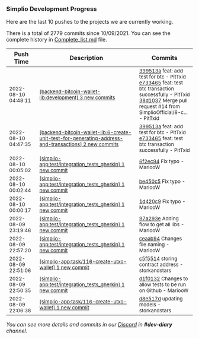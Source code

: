 
### Simplio Development Progress

Here are the last 10 pushes to the projects we are currently working.

There is a total of 2779 commits since 10/09/2021. You can see the complete history in
 [Complete_list.md](Complete_list.md) file.

| Push Time | Description | Commits |
| --- | --- | --- |
| <sub>2022-08-10 04:48:11</sub> | <sub>[[backend-bitcoin-wallet-lib:development] 3 new commits](https://github.com/SimplioOfficial/backend-bitcoin-wallet-lib/compare/6ab539f8be8e...38d1037cf9c1)</sub> | <sub>[399513a](https://github.com/SimplioOfficial/backend-bitcoin-wallet-lib/commit/399513a3b58850d61beae255d04d3efa9d0ed298) feat: add test for btc - PitTxid<br>[e733465](https://github.com/SimplioOfficial/backend-bitcoin-wallet-lib/commit/e7334652a326a0a4da6aca0f008dc89db8e4a5f2) feat: test btc transaction successfully - PitTxid<br>[38d1037](https://github.com/SimplioOfficial/backend-bitcoin-wallet-lib/commit/38d1037cf9c159da286e64be59c9b097e1b50c6d) Merge pull request #14 from SimplioOfficial/6-c... - PitTxid</sub> |
| <sub>2022-08-10 04:47:35</sub> | <sub>[[backend-bitcoin-wallet-lib:6\-create\-unit\-test\-for\-generating\-address\-and\-transactions] 2 new commits](https://github.com/SimplioOfficial/backend-bitcoin-wallet-lib/compare/794781ad331b...e7334652a326)</sub> | <sub>[399513a](https://github.com/SimplioOfficial/backend-bitcoin-wallet-lib/commit/399513a3b58850d61beae255d04d3efa9d0ed298) feat: add test for btc - PitTxid<br>[e733465](https://github.com/SimplioOfficial/backend-bitcoin-wallet-lib/commit/e7334652a326a0a4da6aca0f008dc89db8e4a5f2) feat: test btc transaction successfully - PitTxid</sub> |
| <sub>2022-08-10 00:05:02</sub> | <sub>[[simplio-app:test/integration\_tests\_gherkin] 1 new commit](https://github.com/SimplioOfficial/simplio-app/commit/6f2ec9471daf2258ff740d8e287ff20c65cea352)</sub> | <sub>[6f2ec94](https://github.com/SimplioOfficial/simplio-app/commit/6f2ec9471daf2258ff740d8e287ff20c65cea352) Fix typo - MariooW</sub> |
| <sub>2022-08-10 00:02:44</sub> | <sub>[[simplio-app:test/integration\_tests\_gherkin] 1 new commit](https://github.com/SimplioOfficial/simplio-app/commit/be450c5986b6286e2664bdc39ab210542c6b4ab4)</sub> | <sub>[be450c5](https://github.com/SimplioOfficial/simplio-app/commit/be450c5986b6286e2664bdc39ab210542c6b4ab4) Fix typo - MariooW</sub> |
| <sub>2022-08-10 00:00:17</sub> | <sub>[[simplio-app:test/integration\_tests\_gherkin] 1 new commit](https://github.com/SimplioOfficial/simplio-app/commit/1d420c991185533f579eb20206fcc40086cd059e)</sub> | <sub>[1d420c9](https://github.com/SimplioOfficial/simplio-app/commit/1d420c991185533f579eb20206fcc40086cd059e) Fix typo - MariooW</sub> |
| <sub>2022-08-09 23:19:46</sub> | <sub>[[simplio-app:test/integration\_tests\_gherkin] 1 new commit](https://github.com/SimplioOfficial/simplio-app/commit/97a293e64cb1b890c43f1c437284c98203a4ca0a)</sub> | <sub>[97a293e](https://github.com/SimplioOfficial/simplio-app/commit/97a293e64cb1b890c43f1c437284c98203a4ca0a) Adding flow to get all libs - MariooW</sub> |
| <sub>2022-08-09 22:57:20</sub> | <sub>[[simplio-app:test/integration\_tests\_gherkin] 1 new commit](https://github.com/SimplioOfficial/simplio-app/commit/ceaab94ac1a94bffbbce7854fac34d37be80906b)</sub> | <sub>[ceaab94](https://github.com/SimplioOfficial/simplio-app/commit/ceaab94ac1a94bffbbce7854fac34d37be80906b) Changes file naming - MariooW</sub> |
| <sub>2022-08-09 22:51:06</sub> | <sub>[[simplio-app:task/116\-create\-utxo\-wallet] 1 new commit](https://github.com/SimplioOfficial/simplio-app/commit/c5f5514e9c51ef3b0a0a14f0d426dc7f1154f876)</sub> | <sub>[c5f5514](https://github.com/SimplioOfficial/simplio-app/commit/c5f5514e9c51ef3b0a0a14f0d426dc7f1154f876) storing contract address - storkandstars</sub> |
| <sub>2022-08-09 22:50:35</sub> | <sub>[[simplio-app:test/integration\_tests\_gherkin] 1 new commit](https://github.com/SimplioOfficial/simplio-app/commit/d1f0132cb117e4822751a0da4decef0156887f35)</sub> | <sub>[d1f0132](https://github.com/SimplioOfficial/simplio-app/commit/d1f0132cb117e4822751a0da4decef0156887f35) Changes to allow tests to be run on Github - MariooW</sub> |
| <sub>2022-08-09 22:06:38</sub> | <sub>[[simplio-app:task/116\-create\-utxo\-wallet] 1 new commit](https://github.com/SimplioOfficial/simplio-app/commit/d8e517df64b22e0d8bed7f28bc8196b34bc1357a)</sub> | <sub>[d8e517d](https://github.com/SimplioOfficial/simplio-app/commit/d8e517df64b22e0d8bed7f28bc8196b34bc1357a) updating models - storkandstars</sub> |

_You can see more details and commits in our [Discord](https://discord.gg/aKhjuwZmdP) in **#dev-diary** channel._
